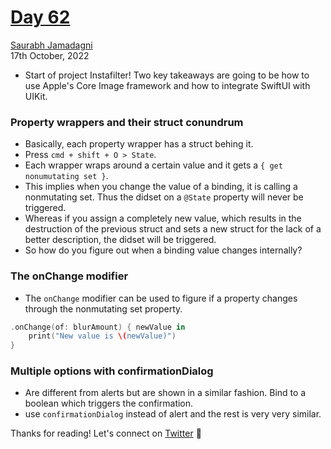 # [Day 62](https://www.hackingwithswift.com/100/swiftui/62)

[Saurabh Jamadagni](https://github.com/SaurabhJamadagni)<br>
17th October, 2022

- Start of project Instafilter! Two key takeaways are going to be how to use Apple's Core Image framework and how to integrate SwiftUI with UIKit.

### Property wrappers and their struct conundrum
- Basically, each property wrapper has a struct behing it.
- Press `cmd + shift + O > State`.
- Each wrapper wraps around a certain value and it gets a `{ get nonumutating set }`.
- This implies when you change the value of a binding, it is calling a nonmutating set. Thus the didset on a `@State` property will never be triggered. 
- Whereas if you assign a completely new value, which results in the destruction of the previous struct and sets a new struct for the lack of a better description, the didset will be triggered.
- So how do you figure out when a binding value changes internally?

### The onChange modifier
- The `onChange` modifier can be used to figure if a property changes through the nonmutating set property.

```swift
.onChange(of: blurAmount) { newValue in
    print("New value is \(newValue)")
}
```

### Multiple options with confirmationDialog
- Are different from alerts but are shown in a similar fashion. Bind to a boolean which triggers the confirmation.
- use `confirmationDialog` instead of alert and the rest is very very similar.

Thanks for reading! Let's connect on [Twitter](https://twitter.com/Saura6hJ) 👋